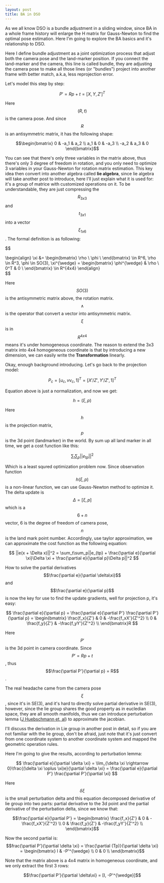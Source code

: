 ```yaml
---
layout: post
title: BA in DSO
---
```


As we all know DSO is a bundle adjustment in a sliding window, since BA in a whole frame history will enlarge the H matrix for
Gauss-Newton to find the optimal pose estimation. Here I'm going to explore the BA basics and it's relationship to DSO.

Here I define bundle adjustment as a joint optimization process that adjust both the camera pose and the land-marker position.
If you connect the land-marker and the camera, this line is called bundle, they are adjusting the camera pose to make all those
lines (or "bundles") project into another frame with better match, a.k.a, less reprojection error.

Let's model this step by step:

$$P' = Rp + t = [X, Y, Z']^T$$

Here $$(R, t)$$ is the camera pose. And since $$R$$ is an antisymmetric matrix, it has the following shape:

$$\begin{bmatrix} 
0 & -a_1 & a_2 \\ 
a_1 & 0 & -a_3 \\ 
-a_2 & a_3 & 0  
\end{bmatrix}$$

You can see that there's only three variables in the matrix above, thus there's only 3 degree of freedom in rotation, and you
only need to optimize 3 variables in your Gauss-Newton for rotation matrix estimation. This key idea then convert into another
algebra called **lie algebra**, since lie algebra will take another post to introduce, here I'll just explain what it is used
for: it's a group of matrice with customized operations on it. To be understandable, they are just compressing the $$R_{3x3}$$ and $$t_{3x1}$$ into a vector $$\xi_{1x6}$$. The formal definition is as following:

$$

  \begin{align}
    \xi &= \begin{bmatrix}
           \rho \\
           \phi \\
         \end{bmatrix} \in R^6, \rho \in R^3, \phi \in SO(3), \xi^{\wedge} = \begin{bmatrix}
                                                                             \phi^{\wedge} & \rho \\
                                                                             0^T & 0 \\
                                                                           \end{bmatrix} \in R^{4x4}
  \end{align}   
$$

Here $$SO(3)$$ is the antisymmetric matrix above, the rotation matrix. $$\wedge$$ is the operator that convert a vector into antisymmetric matrix. $$\xi$$ is in $$R^{4x4}$$ means it's under homogeneous coordinate. The reason to extend the 3x3 matrix
into 4x4 homogeneous coordinate is that by introducing a new dimension, we can easily write the **Transformation** linearly.

Okay, enough background introducing. Let's go back to the projection model:

$$
P_c = [u_c,v v_c, 1]^T = [X'/Z', Y'/Z', 1]^T
$$

Equation above is just a normalization, and now we get:

$$h=(\xi, p)$$

Here $$h$$ is the projection matrix, $$p$$ is the 3d point (landmarker) in the world. By sum up all land marker in all time, we get a 
cost function like this:

$$
\sum_t\sum_p{||e_{tp}||^2}
$$

Which is a least squred optimization problem now. Since observation function $$h(\xi, p)$$ is a non-linear function, we can use
Gauss-Newton method to optimize it. The delta update is $$\Delta = [\xi, p]$$ which is a $$6+n$$ vector, 6 is the degree of freedom of camera pose, $$n$$ is the land mark point number. Accordingly, use taylor approximation, we can approximate the cost
function as the following equation:

$$
||e(x + \Delta x)||^2 = \sum_t\sum_p||e_{tp} + \frac{\partial e}{\partial \xi}\Delta \xi + \frac{\partial e}{\partial p}\Delta p||^2
$$

How to solve the partial derivatives $$\frac{\partial e}{\partial \delta\xi}$$ and $$\frac{\partial e}{\partial p}$$ is now the key for use to find the update gradients, well for projection p, it's easy:

$$
\frac{\partial e}{\partial p} = \frac{\partial e}{\partial P'} \frac{\partial P'}{\partial p} = \begin{bmatrix} 
\frac{f_x}{Z'} & 0 & -\frac{f_xX'}{Z'^2} \\ 
0 & \frac{f_y}{Z'} & -\frac{f_yY'}{Z'^2} \\  
\end{bmatrix}R
$$

Here $$P'$$ is the 3d point in camera coordinate. Since $$P' = Rp + t$$, thus $$\frac{\partial P'}{\partial p} = R$$.

The real headache came from the camera pose $$\xi$$, since it's in SE(3), and it's hard to directly solve partial derivative 
in SE(3), however, since the lie group shares the good property as in eucledian space, they are all smooth manifolds, thus we
can introduce perturbation lemma ([J Huebschmann et, al](https://arxiv.org/pdf/0708.3977)) to approximate the jacobian.

I'll discuss the derivation in Lie group in another post in detail, so if you are not familiar with the lie group, don't be 
afraid, just note that it's just convert from one coordinate system to another coordinate system and mapped the geometric
operation rules.

Here I'm going to give the results, according to perturbation lemma:

$$
\frac{\partial e}{\partial \delta \xi} = \lim_{\delta \xi \rightarrow 0}\frac{(\delta \xi \oplus \xi)e}{\partial \delta \xi} = \frac{\partial e}{\partial P'} \frac{\partial P'}{\partial \xi}
$$

Here $$\delta \xi$$ is the small perturbation delta and this equation decomposed derivative of lie group into two parts: 
partial derivative to the 3d point and the partial derivative of the perturbation delta, since we know that:

$$\frac{\partial e}{\partial P'} = \begin{bmatrix} 
\frac{f_x}{Z'} & 0 & -\frac{f_xX'}{Z'^2} \\ 
0 & \frac{f_y}{Z'} & -\frac{f_yY'}{Z'^2} \\  
\end{bmatrix}$$

Now the second partial is:
$$frac{\partial P'}{\partial \delta \xi} = \frac{\partial (Tp)}{\partial \delta \xi} = \begin{bmatrix} 
I & -P'^{\wedge} \\ 
0 & 0 \\  
\end{bmatrix}$$

Note that the matrix above is a 4x4 matrix in homogeneous coordinate, and we only extract the first 3 rows:

$$\frac{\partial P'}{\partial \delta\xi} = [I, -P'^{\wedge}]$$
